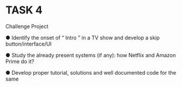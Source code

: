 # TASK 4

Challenge Project 

● Identify the onset of “ Intro ” in a TV show and develop a skip button/interface/UI 

● Study the already present systems (if any): how Netflix and Amazon Prime do it? 

● Develop proper tutorial, solutions and well documented code for the same


